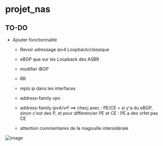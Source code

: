 # projet_nas

## TO-DO
- Ajouter fonctionnalité
    - Revoir adressage ipv4 Loopback/classique
    - eBGP que sur les Loopback des ASBR
    - modifier iBGP
    - RR
    - mpls ip dans les interfaces
    - address-family vpn
    - address-family ipv4/vrf ==> checj avec : PE/CE = si y'a du eBGP, sinon c'est des P, et pour différencier PE et CE : PE a des vrfet pas CE
 

    - attention commentaires de la magouille intersidérale



![image](https://github.com/user-attachments/assets/811c3436-3d74-4b45-89ba-5faec7ea9774)

